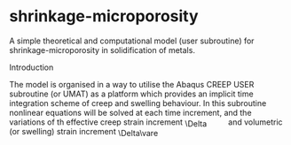 # shrinkage-microporosity
A simple theoretical and computational model (user subroutine) for shrinkage-microporosity in solidification of metals. 

Introduction

The model is organised in a way to utilise the Abaqus CREEP USER subroutine (or UMAT) as a platform which provides an implicit time integration scheme of creep and swelling behaviour. In this subroutine nonlinear equations will be solved at each time increment, and the variations of th effective creep strain increment <img src="http://bit.ly/2RrDUFs" align="center" border="0" alt="\Delta   \varepsilon ^{cr} (=  \dot{ \varepsilon } _{e} dt)" width="74.2" height="13.3" /> and volumetric (or swelling) strain increment <img src="http://bit.ly/2WxPQt8" align="center" border="0" alt=" \Delta\varepsilon^{sw} (=  \dot{ \varepsilon } _{v} dt)" width="74.2" height="13.3" />
